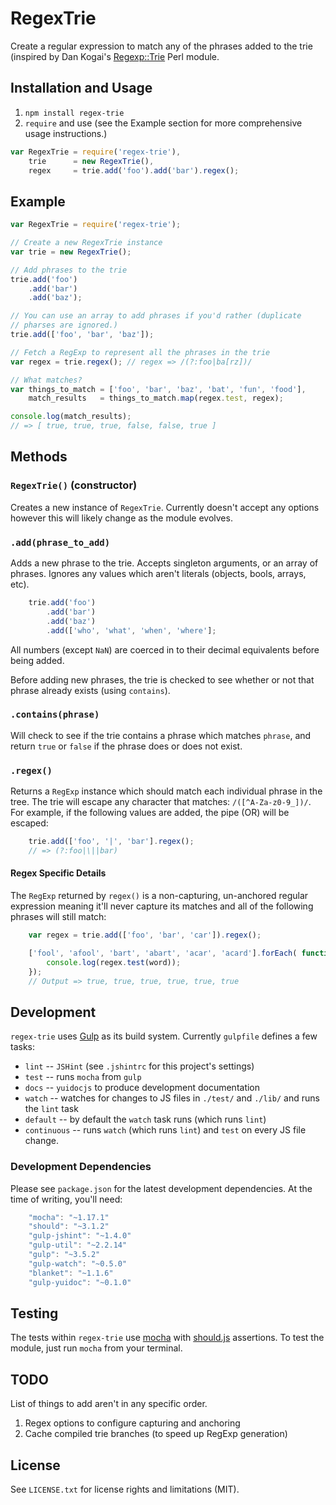 # RegexTrie
Create a regular expression to match any of the phrases added to the trie (inspired by Dan Kogai's [Regexp::Trie](http://search.cpan.org/~dankogai/Regexp-Trie-0.02/lib/Regexp/Trie.pm) Perl module.

## Installation and Usage
1. `npm install regex-trie`
2. `require` and use (see the Example section for more comprehensive usage instructions.)
```javascript
var RegexTrie = require('regex-trie'),
    trie      = new RegexTrie(),
    regex     = trie.add('foo').add('bar').regex();
```

## Example
```javascript
var RegexTrie = require('regex-trie');

// Create a new RegexTrie instance
var trie = new RegexTrie();

// Add phrases to the trie
trie.add('foo')
    .add('bar')
    .add('baz');

// You can use an array to add phrases if you'd rather (duplicate 
// pharses are ignored.)
trie.add(['foo', 'bar', 'baz']);

// Fetch a RegExp to represent all the phrases in the trie
var regex = trie.regex(); // regex => /(?:foo|ba[rz])/

// What matches?
var things_to_match = ['foo', 'bar', 'baz', 'bat', 'fun', 'food'],
    match_results   = things_to_match.map(regex.test, regex);

console.log(match_results);
// => [ true, true, true, false, false, true ]
```

## Methods

### `RegexTrie()` (constructor)

Creates a new instance of `RegexTrie`. Currently doesn't accept any options
however this will likely change as the module evolves.

### `.add(phrase_to_add)`

Adds a new phrase to the trie. Accepts singleton arguments, or an array of
phrases. Ignores any values which aren't literals (objects, bools, arrays,
etc).

```javascript
    trie.add('foo')
        .add('bar')
        .add('baz')
        .add(['who', 'what', 'when', 'where'];
```

All numbers (except `NaN`) are coerced in to their decimal equivalents before
being added.

Before adding new phrases, the trie is checked to see whether or not that
phrase already exists (using `contains`).

### `.contains(phrase)`

Will check to see if the trie contains a phrase which matches `phrase`, and
return `true` or `false` if the phrase does or does not exist.

### `.regex()`

Returns a `RegExp` instance which should match each individual phrase in the
tree. The trie will escape any character that matches: `/([^A-Za-z0-9_])/`. For
example, if the following values are added, the pipe (OR) will be escaped:

```javascript
    trie.add(['foo', '|', 'bar'].regex();
    // => (?:foo|\||bar)
```

#### Regex Specific Details

The `RegExp` returned by `regex()` is a non-capturing, un-anchored regular
expression meaning it'll never capture its matches and all of the following
phrases will still match:

```javascript
    var regex = trie.add(['foo', 'bar', 'car']).regex();

    ['fool', 'afool', 'bart', 'abart', 'acar', 'acard'].forEach( function (word) {
        console.log(regex.test(word));
    });
    // Output => true, true, true, true, true, true
```

## Development

`regex-trie` uses [Gulp](http://gulpjs.com/) as its build system. Currently
`gulpfile` defines a few tasks:

* `lint` -- `JSHint` (see `.jshintrc` for this project's settings)
* `test` -- runs `mocha` from `gulp`
* `docs` -- `yuidocjs` to produce development documentation
* `watch` -- watches for changes to JS files in `./test/` and `./lib/` and runs the `lint` task
* `default` -- by default the `watch` task runs (which runs `lint`)
* `continuous` -- runs `watch` (which runs `lint`) and `test` on every JS file change.

### Development Dependencies

Please see `package.json` for the latest development dependencies. At the time
of writing, you'll need:

```javascript
    "mocha": "~1.17.1"
    "should": "~3.1.2"
    "gulp-jshint": "~1.4.0"
    "gulp-util": "~2.2.14"
    "gulp": "~3.5.2"
    "gulp-watch": "~0.5.0"
    "blanket": "~1.1.6"
    "gulp-yuidoc": "~0.1.0"
```

## Testing

The tests within `regex-trie` use [mocha](http://visionmedia.github.io/mocha/)
with [should.js](https://github.com/visionmedia/should.js/) assertions. To test
the module, just run `mocha` from your terminal.

## TODO

List of things to add aren't in any specific order.

1. Regex options to configure capturing and anchoring
2. Cache compiled trie branches (to speed up RegExp generation)

## License

See `LICENSE.txt` for license rights and limitations (MIT).
